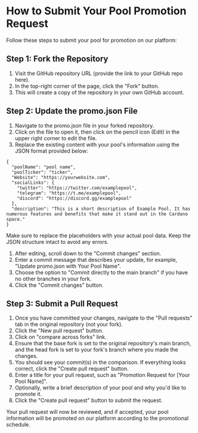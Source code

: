 # How to Submit Your Pool Promotion Request
Follow these steps to submit your pool for promotion on our platform:

## Step 1: Fork the Repository
1. Visit the GitHub repository URL (provide the link to your GitHub repo here).
2. In the top-right corner of the page, click the "Fork" button.
3. This will create a copy of the repository in your own GitHub account.

## Step 2: Update the promo.json File
1. Navigate to the promo.json file in your forked repository.
2. Click on the file to open it, then click on the pencil icon (Edit) in the upper right corner to edit the file.
3. Replace the existing content with your pool's information using the JSON format provided below:

```
{
  "poolName": "pool name",
  "poolTicker": "ticker",
  "Website": "https://yourwebsite.com",
  "socialLinks": {
    "twitter": "https://twitter.com/examplepool",
    "telegram": "https://t.me/examplepool",
    "discord": "https://discord.gg/examplepool"
  },
  "description": "This is a short description of Example Pool. It has numerous features and benefits that make it stand out in the Cardano space."
}
```
Make sure to replace the placeholders with your actual pool data. Keep the JSON structure intact to avoid any errors.

1. After editing, scroll down to the "Commit changes" section.
2. Enter a commit message that describes your update, for example, "Update promo.json with Your Pool Name".
3. Choose the option to "Commit directly to the main branch" if you have no other branches in your fork.
4. Click the "Commit changes" button.

## Step 3: Submit a Pull Request
1. Once you have committed your changes, navigate to the "Pull requests" tab in the original repository (not your fork).
2. Click the "New pull request" button.
3. Click on "compare across forks" link.
4. Ensure that the base fork is set to the original repository's main branch, and the head fork is set to your fork's branch where you made the changes.
5. You should see your commit(s) in the comparison. If everything looks correct, click the "Create pull request" button.
6. Enter a title for your pull request, such as "Promotion Request for [Your Pool Name]".
7. Optionally, write a brief description of your pool and why you'd like to promote it.
8. Click the "Create pull request" button to submit the request.

Your pull request will now be reviewed, and if accepted, your pool information will be promoted on our platform according to the promotional schedule.

